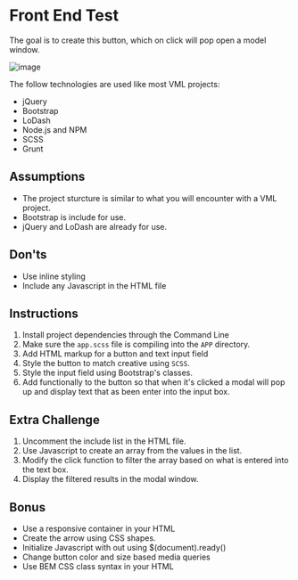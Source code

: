 # Front End Test

The goal is to create this button, which on click will pop open a model window.

![image](assets/button.jpg)

The follow technologies are used like most VML projects:

* jQuery
* Bootstrap
* LoDash
* Node.js and NPM
* SCSS
* Grunt


## Assumptions

* The project sturcture is similar to what you will encounter with a VML project.
* Bootstrap is include for use.
* jQuery and LoDash are already for use.


## Don'ts

* Use inline styling
* Include any Javascript in the HTML file


## Instructions

1. Install project dependencies through the Command Line
2. Make sure the `app.scss` file is compiling into the `APP` directory.
3. Add HTML markup for a button and text input field
4. Style the button to match creative using `SCSS`.
5. Style the input field using Bootstrap's classes.
6. Add functionally to the button so that when it's clicked a modal will pop up and display text that as been enter into the input box.


## Extra Challenge

1. Uncomment the include list in the HTML file.
2. Use Javascript to create an array from the values in the list.
3. Modify the click function to filter the array based on what is entered into the text box.
4. Display the filtered results in the modal window.


## Bonus

* Use a responsive container in your HTML
* Create the arrow using CSS shapes.
* Initialize Javascript with out using $(document).ready()
* Change button color and size based media queries
* Use BEM CSS class syntax in your HTML


